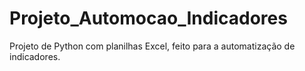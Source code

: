 # Projeto_Automocao_Indicadores
Projeto de Python com planilhas Excel, feito para a automatização de indicadores.
